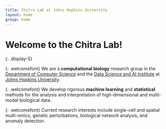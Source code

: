 ```yaml
---
title: Chitra Lab at Johns Hopkins University
layout: home
group: home
---
```


# Welcome to the Chitra Lab!
{: .display-5}
<br>

{: .welcomefont}
We are a <b>computational biology</b> research group in the [Department of Computer Science](https://www.cs.jhu.edu/) and the [Data Science and AI Institute](https://ai.jhu.edu/) at [Johns Hopkins University](https://www.jhu.edu/).

{: .welcomefont}
We develop rigorous <b>machine learning</b> and <b>statistical</b> methods for the analysis and interpretation of high-dimensional and multi-modal biological data.

{: .welcomefont}
Current research interests include single-cell and spatial multi-omics, genetic perturbations, biological network analysis, and anomaly detection.
